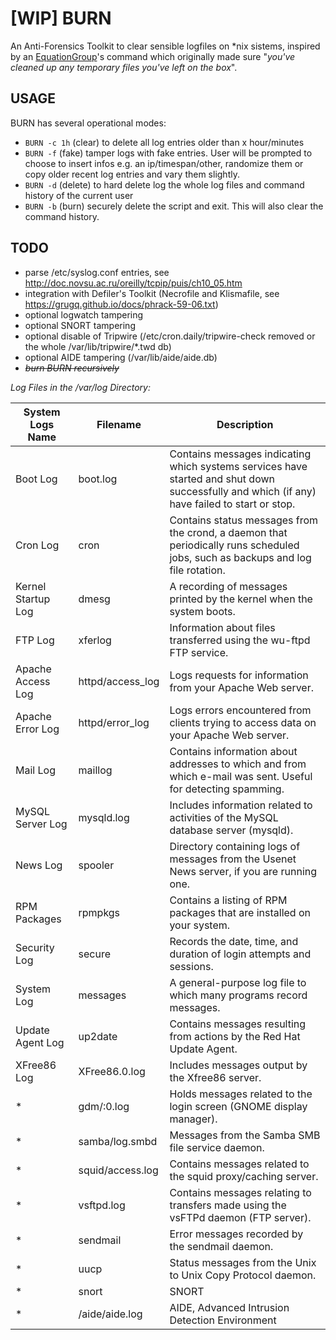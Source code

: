 # [WIP] BURN
An Anti-Forensics Toolkit to clear sensible logfiles on \*nix sistems, inspired by an [EquationGroup](https://github.com/adamcaudill/EquationGroupLeak)'s command which originally made sure "_you've cleaned up any temporary files you've left on the box_".

## USAGE
BURN has several operational modes:
  - `BURN -c 1h` (clear) to delete all log entries older than x hour/minutes
  - `BURN -f` (fake) tamper logs with fake entries. User will be prompted to choose to insert infos e.g. an ip/timespan/other, randomize them or copy older recent log entries and vary them slightly.
  - `BURN -d` (delete) to hard delete log the whole log files and command history of the current user
  - `BURN -b` (burn) securely delete the script and exit. This will also clear the command history.

## TODO
- parse /etc/syslog.conf entries, see http://doc.novsu.ac.ru/oreilly/tcpip/puis/ch10_05.htm
- integration with Defiler's Toolkit (Necrofile and Klismafile, see https://grugq.github.io/docs/phrack-59-06.txt)
- optional logwatch tampering
- optional SNORT tampering
- optional disable of Tripwire (/etc/cron.daily/tripwire-check removed or the whole /var/lib/tripwire/\*.twd db)
- optional AIDE tampering (/var/lib/aide/aide.db)
- ~~*burn BURN recursively*~~

_Log Files in the /var/log Directory:_

|System Logs Name|Filename|Description|
|---|---|---|
|Boot Log|boot.log|Contains messages indicating which systems services have started and shut down successfully and which (if any) have failed to start or stop.|
|Cron Log|cron|Contains status messages from the crond, a daemon that periodically runs scheduled jobs, such as backups and log file rotation.|
|Kernel Startup Log|dmesg|A recording of messages printed by the kernel when the system boots.|
|FTP Log|xferlog|Information about files transferred using the wu-ftpd FTP service.|
|Apache Access Log|httpd/access_log|Logs requests for information from your Apache Web server.|
|Apache Error Log|httpd/error_log|Logs errors encountered from clients trying to access data on your Apache Web server.|
|Mail Log|maillog|Contains information about addresses to which and from which e-mail was sent. Useful for detecting spamming.|
|MySQL Server Log|mysqld.log|Includes information related to activities of the MySQL database server (mysqld).|
|News Log|spooler|Directory containing logs of messages from the Usenet News server, if you are running one.|
|RPM Packages|rpmpkgs|Contains a listing of RPM packages that are installed on your system.|
|Security Log|secure|Records the date, time, and duration of login attempts and sessions.|
|System Log|messages|A general-purpose log file to which many programs record messages.|
|Update Agent Log|up2date|Contains messages resulting from actions by the Red Hat Update Agent.|
|XFree86 Log|XFree86.0.log|Includes messages output by the Xfree86 server.|
|*|gdm/:0.log|Holds messages related to the login screen (GNOME display manager).|
|*|samba/log.smbd|Messages from the Samba SMB file service daemon.|
|*|squid/access.log|Contains messages related to the squid proxy/caching server.|
|*|vsftpd.log|Contains messages relating to transfers made using the vsFTPd daemon (FTP server).|
|*|sendmail|Error messages recorded by the sendmail daemon.|
|*|uucp|Status messages from the Unix to Unix Copy Protocol daemon.|
|*|snort|SNORT|
|*|/aide/aide.log|AIDE, Advanced Intrusion Detection Environment|

